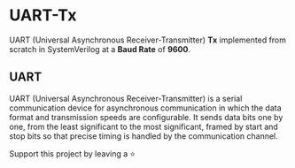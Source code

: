 # UART-Tx

UART (Universal Asynchronous Receiver-Transmitter) **Tx** implemented from scratch in SystemVerilog at a **Baud Rate** of **9600**.

## UART

UART (Universal Asynchronous Receiver-Transmitter) is a serial communication device for asynchronous communication in which the data format and transmission speeds are configurable. It sends data bits one by one, from the least significant to the most significant, framed by start and stop bits so that precise timing is handled by the communication channel.

Support this project by leaving a :star:
